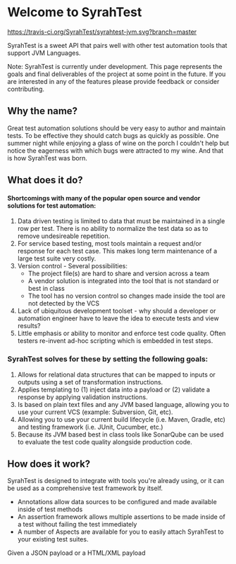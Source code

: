 # Welcome to SyrahTest

https://travis-ci.org/SyrahTest/syrahtest-jvm.svg?branch=master

SyrahTest is a sweet API that pairs well with other test automation tools that support JVM Languages.

Note: SyrahTest is currently under development.  This page represents the goals and final deliverables of the project at some point in the future.  If you are interested in any of the features please provide feedback or consider contributing.

## Why the name?

Great test automation solutions should be very easy to author and maintain tests.  To be effective they should catch bugs as quickly as possible.  One summer night while enjoying a glass of wine on the porch I couldn't help but notice the eagerness with which bugs were attracted to my wine.  And that is how SyrahTest was born.

## What does it do?

#### Shortcomings with many of the popular open source and vendor solutions for test automation:
1. Data driven testing is limited to data that must be maintained in a single row per test.  There is no ability to normalize the test data so as to remove undesireable repetition.
1. For service based testing, most tools maintain a request and/or response for each test case.  This makes long term maintenance of a large test suite very costly.
1. Version control - Several possibilities:
    * The project file(s) are hard to share and version across a team
    * A vendor solution is integrated into the tool that is not standard or best in class
    * The tool has no version control so changes made inside the tool are not detected by the VCS
1. Lack of ubiquitous development toolset - why should a developer or automation engineer have to leave the idea to execute tests and view results?
1. Little emphasis or ability to monitor and enforce test code quality.  Often testers re-invent ad-hoc scripting which is embedded in test steps.

### SyrahTest solves for these by setting the following goals:

1. Allows for relational data structures that can be mapped to inputs or outputs using a set of transformation instructions.
1. Applies templating to (1) inject data into a payload or (2) validate a response by applying validation instructions.
1. Is based on plain text files and any JVM based language, allowing you to use your current VCS (example: Subversion, Git, etc).
1. Allowing you to use your current build lifecycle (i.e. Maven, Gradle, etc) and testing framework (i.e. JUnit, Cucumber, etc.)
1. Because its JVM based best in class tools like SonarQube can be used to evaluate the test code quality alongside production code.

## How does it work?

SyrahTest is designed to integrate with tools you're already using, or it can be used as a comprehensive test framework by itself.

* Annotations allow data sources to be configured and made available inside of test methods
* An assertion framework allows multiple assertions to be made inside of a test without failing the test immediately 
* A number of Aspects are available for you to easily attach SyrahTest to your existing test suites.



Given a JSON payload or a HTML/XML payload

